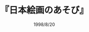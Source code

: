 ---
title: "『日本絵画のあそび』"
description: "日本絵画は洒落た視覚のマジックに満ちている．大小を逆転させ，虚実の境を紛らわせ，極端な対比で強調し，さらには威厳に満ちた図像を戯画に変えてしまう．冴えた技巧に支えられて奔放に展開した日本絵画の面白さを，手練れの著者が存分に書き下ろした興味深いもうひとつの日本の文化論．収録図版多数．"
date: 1998/8/20
shorttitle: ""
authors: ['']
publishDate: ""
ENTRYTYPE: "基礎演習テキスト100"
series:
- 早稲田大学必修基礎演習テキスト100(2020年度)
tags: 
- 
category: 
- 
# publisher: "Self-Published"
image: 
pinned : true
draft: false
hideToc: false
enableToc: true
enableTocContent: false
copyright: "All rights reserved"
---